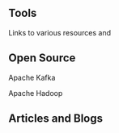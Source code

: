 ## Tools
Links to various resources and 

## Open Source
Apache Kafka

Apache Hadoop


## Articles and Blogs